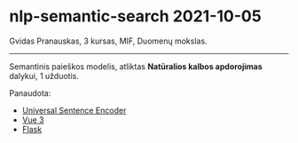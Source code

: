 # nlp-semantic-search 2021-10-05

Gvidas Pranauskas, 3 kursas, MIF, Duomenų mokslas.

---

Semantinis paieškos modelis, atliktas **Natūralios kalbos apdorojimas** dalykui, 1 užduotis.

Panaudota:
- [Universal Sentence Encoder](https://tfhub.dev/google/universal-sentence-encoder/4)
- [Vue 3](https://v3.vuejs.org/)
- [Flask](https://flask.palletsprojects.com/en/2.0.x/)

